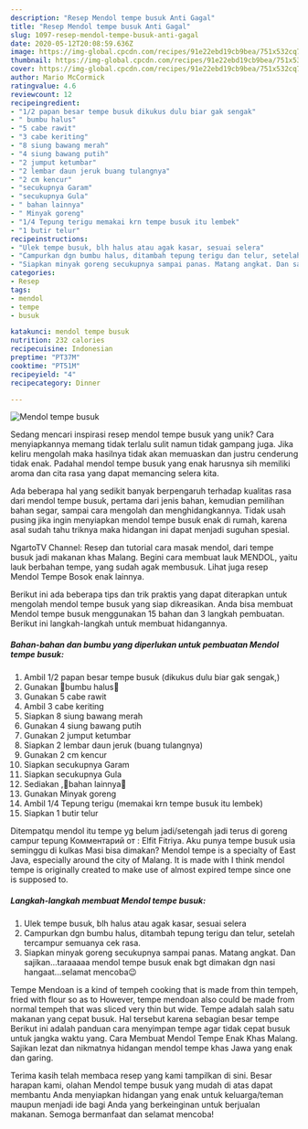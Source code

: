 ```yaml
---
description: "Resep Mendol tempe busuk Anti Gagal"
title: "Resep Mendol tempe busuk Anti Gagal"
slug: 1097-resep-mendol-tempe-busuk-anti-gagal
date: 2020-05-12T20:08:59.636Z
image: https://img-global.cpcdn.com/recipes/91e22ebd19cb9bea/751x532cq70/mendol-tempe-busuk-foto-resep-utama.jpg
thumbnail: https://img-global.cpcdn.com/recipes/91e22ebd19cb9bea/751x532cq70/mendol-tempe-busuk-foto-resep-utama.jpg
cover: https://img-global.cpcdn.com/recipes/91e22ebd19cb9bea/751x532cq70/mendol-tempe-busuk-foto-resep-utama.jpg
author: Mario McCormick
ratingvalue: 4.6
reviewcount: 12
recipeingredient:
- "1/2 papan besar tempe busuk dikukus dulu biar gak sengak"
- " bumbu halus"
- "5 cabe rawit"
- "3 cabe keriting"
- "8 siung bawang merah"
- "4 siung bawang putih"
- "2 jumput ketumbar"
- "2 lembar daun jeruk buang tulangnya"
- "2 cm kencur"
- "secukupnya Garam"
- "secukupnya Gula"
- " bahan lainnya"
- " Minyak goreng"
- "1/4 Tepung terigu memakai krn tempe busuk itu lembek"
- "1 butir telur"
recipeinstructions:
- "Ulek tempe busuk, blh halus atau agak kasar, sesuai selera"
- "Campurkan dgn bumbu halus, ditambah tepung terigu dan telur, setelah tercampur semuanya cek rasa."
- "Siapkan minyak goreng secukupnya sampai panas. Matang angkat. Dan sajikan...taraaaaa mendol tempe busuk enak bgt dimakan dgn nasi hangaat...selamat mencoba😉"
categories:
- Resep
tags:
- mendol
- tempe
- busuk

katakunci: mendol tempe busuk 
nutrition: 232 calories
recipecuisine: Indonesian
preptime: "PT37M"
cooktime: "PT51M"
recipeyield: "4"
recipecategory: Dinner

---
```



![Mendol tempe busuk](https://img-global.cpcdn.com/recipes/91e22ebd19cb9bea/751x532cq70/mendol-tempe-busuk-foto-resep-utama.jpg)

Sedang mencari inspirasi resep mendol tempe busuk yang unik? Cara menyiapkannya memang tidak terlalu sulit namun tidak gampang juga. Jika keliru mengolah maka hasilnya tidak akan memuaskan dan justru cenderung tidak enak. Padahal mendol tempe busuk yang enak harusnya sih memiliki aroma dan cita rasa yang dapat memancing selera kita.

Ada beberapa hal yang sedikit banyak berpengaruh terhadap kualitas rasa dari mendol tempe busuk, pertama dari jenis bahan, kemudian pemilihan bahan segar, sampai cara mengolah dan menghidangkannya. Tidak usah pusing jika ingin menyiapkan mendol tempe busuk enak di rumah, karena asal sudah tahu triknya maka hidangan ini dapat menjadi suguhan spesial.

NgartoTV Channel: Resep dan tutorial cara masak mendol, dari tempe busuk jadi makanan khas Malang. Begini cara membuat lauk MENDOL, yaitu lauk berbahan tempe, yang sudah agak membusuk. Lihat juga resep Mendol Tempe Bosok enak lainnya.


Berikut ini ada beberapa tips dan trik praktis yang dapat diterapkan untuk mengolah mendol tempe busuk yang siap dikreasikan. Anda bisa membuat Mendol tempe busuk menggunakan 15 bahan dan 3 langkah pembuatan. Berikut ini langkah-langkah untuk membuat hidangannya.

<!--inarticleads1-->

##### Bahan-bahan dan bumbu yang diperlukan untuk pembuatan Mendol tempe busuk:

1. Ambil 1/2 papan besar tempe busuk (dikukus dulu biar gak sengak,)
1. Gunakan  🎊bumbu halus🎊
1. Gunakan 5 cabe rawit
1. Ambil 3 cabe keriting
1. Siapkan 8 siung bawang merah
1. Gunakan 4 siung bawang putih
1. Gunakan 2 jumput ketumbar
1. Siapkan 2 lembar daun jeruk (buang tulangnya)
1. Gunakan 2 cm kencur
1. Siapkan secukupnya Garam
1. Siapkan secukupnya Gula
1. Sediakan  ,🎊bahan lainnya🎊
1. Gunakan  Minyak goreng
1. Ambil 1/4 Tepung terigu (memakai krn tempe busuk itu lembek)
1. Siapkan 1 butir telur


Ditempatqu mendol itu tempe yg belum jadi/setengah jadi terus di goreng campur tepung Комментарий от : Elfit Fitriya. Aku punya tempe busuk usia seminggu di kulkas Masi bisa dimakan? Mendol tempe is a specialty of East Java, especially around the city of Malang. It is made with I think mendol tempe is originally created to make use of almost expired tempe since one is supposed to. 

<!--inarticleads2-->

##### Langkah-langkah membuat Mendol tempe busuk:

1. Ulek tempe busuk, blh halus atau agak kasar, sesuai selera
1. Campurkan dgn bumbu halus, ditambah tepung terigu dan telur, setelah tercampur semuanya cek rasa.
1. Siapkan minyak goreng secukupnya sampai panas. Matang angkat. Dan sajikan...taraaaaa mendol tempe busuk enak bgt dimakan dgn nasi hangaat...selamat mencoba😉


Tempe Mendoan is a kind of tempeh cooking that is made from thin tempeh, fried with flour so as to However, tempe mendoan also could be made from normal tempeh that was sliced very thin but wide. Tempe adalah salah satu makanan yang cepat busuk. Hal tersebut karena sebagian besar tempe Berikut ini adalah panduan cara menyimpan tempe agar tidak cepat busuk untuk jangka waktu yang. Cara Membuat Mendol Tempe Enak Khas Malang. Sajikan lezat dan nikmatnya hidangan mendol tempe khas Jawa yang enak dan garing. 

Terima kasih telah membaca resep yang kami tampilkan di sini. Besar harapan kami, olahan Mendol tempe busuk yang mudah di atas dapat membantu Anda menyiapkan hidangan yang enak untuk keluarga/teman maupun menjadi ide bagi Anda yang berkeinginan untuk berjualan makanan. Semoga bermanfaat dan selamat mencoba!
